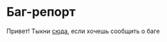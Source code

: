 # Баг-репорт

Привет!
Тыкни [сюда](https://github.com/danganronpa-online/public-gmod/issues/new?assignees=&labels=status%3Atriage%2Ctype%3Abug&template=bug-report.yml), если хочешь сообщить о баге
